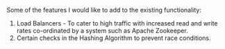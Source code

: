 Some of the features I would like to add to the existing functionality:

1. Load Balancers - To cater to high traffic with increased read and write rates co-ordinated by a system such as Apache Zookeeper.
2. Certain checks in the Hashing Algorithm to prevent race conditions.
